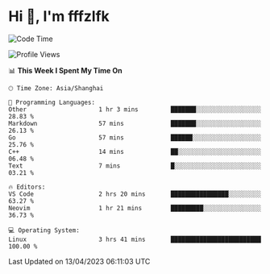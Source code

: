 # Hi 👋, I'm fffzlfk

<!--START_SECTION:waka-->
![Code Time](http://img.shields.io/badge/Code%20Time-146%20hrs%2046%20mins-blue)

![Profile Views](http://img.shields.io/badge/Profile%20Views-0-blue)

📊 **This Week I Spent My Time On** 

```text
🕑︎ Time Zone: Asia/Shanghai

💬 Programming Languages: 
Other                    1 hr 3 mins         ███████░░░░░░░░░░░░░░░░░░   28.83 % 
Markdown                 57 mins             ███████░░░░░░░░░░░░░░░░░░   26.13 % 
Go                       57 mins             ██████░░░░░░░░░░░░░░░░░░░   25.76 % 
C++                      14 mins             ██░░░░░░░░░░░░░░░░░░░░░░░   06.48 % 
Text                     7 mins              █░░░░░░░░░░░░░░░░░░░░░░░░   03.21 % 

🔥 Editors: 
VS Code                  2 hrs 20 mins       ████████████████░░░░░░░░░   63.27 % 
Neovim                   1 hr 21 mins        █████████░░░░░░░░░░░░░░░░   36.73 % 

💻 Operating System: 
Linux                    3 hrs 41 mins       █████████████████████████   100.00 % 
```


 Last Updated on 13/04/2023 06:11:03 UTC
<!--END_SECTION:waka-->
